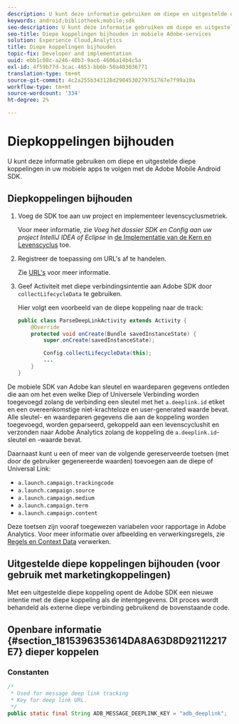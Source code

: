 ```yaml
---
description: U kunt deze informatie gebruiken om diepe en uitgestelde diepe koppelingen in uw mobiele apps te volgen met de Adobe Mobile Android SDK.
keywords: android;bibliotheek;mobile;sdk
seo-description: U kunt deze informatie gebruiken om diepe en uitgestelde diepe koppelingen in uw mobiele apps te volgen met de Adobe Mobile Android SDK.
seo-title: Diepe koppelingen bijhouden in mobiele Adobe-services
solution: Experience Cloud,Analytics
title: Diepe koppelingen bijhouden
topic-fix: Developer and implementation
uuid: ebb1c08c-a246-40b3-9ac6-4606a14b4c5a
exl-id: 4f59b77d-3cac-4853-bb6b-50a403036771
translation-type: tm+mt
source-git-commit: 4c2a255b343128d2904530279751767e7f99a10a
workflow-type: tm+mt
source-wordcount: '334'
ht-degree: 2%

---
```


# Diepkoppelingen bijhouden

U kunt deze informatie gebruiken om diepe en uitgestelde diepe koppelingen in uw mobiele apps te volgen met de Adobe Mobile Android SDK.

## Diepkoppelingen bijhouden

1. Voeg de SDK toe aan uw project en implementeer levenscyclusmetriek.

   Voor meer informatie, zie *Voeg het dossier SDK en Config aan uw project IntelliJ IDEA of Eclipse* in [de Implementatie van de Kern en Levenscyclus](/help/android/getting-started/dev-qs.md) toe.

1. Registreer de toepassing om URL&#39;s af te handelen.

   Zie [URL&#39;s](https://developer.android.com/training/basics/intents/filters.html) voor meer informatie.
1. Geef Activiteit met diepe verbindingsintentie aan Adobe SDK door `collectLifecycleData` te gebruiken.

   Hier volgt een voorbeeld van de diepe koppeling naar de track:

   ```java
   public class ParseDeepLinkActivity extends Activity { 
       @Override 
       protected void onCreate(Bundle savedInstanceState) { 
           super.onCreate(savedInstanceState); 
   
           Config.collectLifecycleData(this); 
           ... 
       } 
   }
   ```

De mobiele SDK van Adobe kan sleutel en waardeparen gegevens ontleden die aan om het even welke Diep of Universele Verbinding worden toegevoegd zolang de verbinding een sleutel met het `a.deeplink.id` etiket en een overeenkomstige niet-krachteloze en user-generated waarde bevat. Alle sleutel- en waardeparen gegevens die aan de koppeling worden toegevoegd, worden geparseerd, gekoppeld aan een levenscyclushit en verzonden naar Adobe Analytics zolang de koppeling de `a.deeplink.id`-sleutel en -waarde bevat.

Daarnaast kunt u een of meer van de volgende gereserveerde toetsen (met door de gebruiker gegenereerde waarden) toevoegen aan de diepe of Universal Link:

* `a.launch.campaign.trackingcode`
* `a.launch.campaign.source`
* `a.launch.campaign.medium`
* `a.launch.campaign.term`
* `a.launch.campaign.content`

Deze toetsen zijn vooraf toegewezen variabelen voor rapportage in Adobe Analytics. Voor meer informatie over afbeelding en verwerkingsregels, zie [Regels en Context Data](https://docs.adobe.com/content/help/en/analytics/admin/admin-tools/processing-rules/processing-rules.html) verwerken.

## Uitgestelde diepe koppelingen bijhouden (voor gebruik met marketingkoppelingen)

Met een uitgestelde diepe koppeling opent de Adobe SDK een nieuwe intentie met de diepe koppeling als de intentgegevens. Dit proces wordt behandeld als externe diepe verbinding gebruikend de bovenstaande code.

## Openbare informatie {#section_1815396353614DA8A63D8D92112217E7} dieper koppelen

### Constanten

```java
/* 
 * Used for message deep link tracking
 * Key for deep link URL. 
 */
public static final String ADB_MESSAGE_DEEPLINK_KEY = "adb_deeplink";
```
